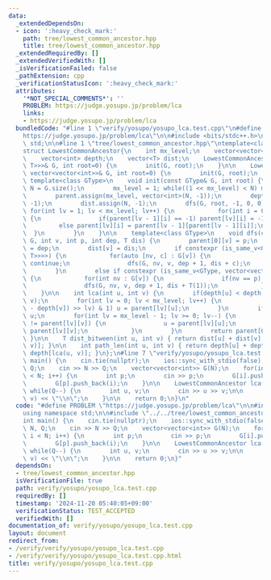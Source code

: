 ```yaml
---
data:
  _extendedDependsOn:
  - icon: ':heavy_check_mark:'
    path: tree/lowest_common_ancestor.hpp
    title: tree/lowest_common_ancestor.hpp
  _extendedRequiredBy: []
  _extendedVerifiedWith: []
  _isVerificationFailed: false
  _pathExtension: cpp
  _verificationStatusIcon: ':heavy_check_mark:'
  attributes:
    '*NOT_SPECIAL_COMMENTS*': ''
    PROBLEM: https://judge.yosupo.jp/problem/lca
    links:
    - https://judge.yosupo.jp/problem/lca
  bundledCode: "#line 1 \"verify/yosupo/yosupo_lca.test.cpp\"\n#define PROBLEM \"\
    https://judge.yosupo.jp/problem/lca\"\n\n#include <bits/stdc++.h>\nusing namespace\
    \ std;\n\n#line 1 \"tree/lowest_common_ancestor.hpp\"\ntemplate<class T=int>\n\
    struct LowestCommonAncestor{\n    int mx_level;\n    vector<vector<int>> parent;\n\
    \    vector<int> depth;\n    vector<T> dist;\n    LowestCommonAncestor(const vector<vector<pair<int,\
    \ T>>>& G, int root=0) {\n        init(G, root);\n    }\n\n    LowestCommonAncestor(const\
    \ vector<vector<int>>& G, int root=0) {\n        init(G, root);\n    }\n\n   \
    \ template<class GType>\n    void init(const GType& G, int root) {\n        int\
    \ N = G.size();\n        mx_level = 1; while((1 << mx_level) < N) mx_level++;\n\
    \        parent.assign(mx_level, vector<int>(N, -1));\n        depth.assign(N,\
    \ -1);\n        dist.assign(N, -1);\n        dfs(G, root, -1, 0, 0);\n       \
    \ for(int lv = 1; lv < mx_level; lv++) {\n            for(int i = 0; i < N; i++)\
    \ {\n                if(parent[lv - 1][i] == -1) parent[lv][i] = -1;\n       \
    \         else parent[lv][i] = parent[lv - 1][parent[lv - 1][i]];\n          \
    \  }\n        }\n    }\n\n    template<class GType>\n    void dfs(const GType&\
    \ G, int v, int p, int dep, T dis) {\n        parent[0][v] = p;\n        depth[v]\
    \ = dep;\n        dist[v] = dis;\n        if constexpr (is_same_v<GType, vector<vector<pair<int,\
    \ T>>>>) {\n            for(auto [nv, c] : G[v]) {\n                if(nv == p)\
    \ continue;\n                dfs(G, nv, v, dep + 1, dis + c);\n            }\n\
    \        }\n        else if constexpr (is_same_v<GType, vector<vector<int>>>)\
    \ {\n            for(int nv : G[v]) {\n                if(nv == p) continue;\n\
    \                dfs(G, nv, v, dep + 1, dis + T(1));\n            }\n        }\n\
    \    }\n\n    int lca(int u, int v) {\n        if(depth[u] < depth[v]) swap(u,\
    \ v);\n        for(int lv = 0; lv < mx_level; lv++) {\n            if(((depth[u]\
    \ - depth[v]) >> lv) & 1) u = parent[lv][u];\n        }\n        if(u == v) return\
    \ u;\n        for(int lv = mx_level - 1; lv >= 0; lv--) {\n            if(parent[lv][u]\
    \ != parent[lv][v]) {\n                u = parent[lv][u];\n                v =\
    \ parent[lv][v];\n            }\n        }\n        return parent[0][u];\n   \
    \ }\n\n    T dist_bitween(int u, int v) { return dist[u] + dist[v] - 2 * dist[lca(u,\
    \ v)]; }\n\n    int path_len(int u, int v) { return depth[u] + depth[v] - 2 *\
    \ depth[lca(u, v)]; }\n};\n#line 7 \"verify/yosupo/yosupo_lca.test.cpp\"\n\nint\
    \ main() {\n    cin.tie(nullptr);\n    ios::sync_with_stdio(false);\n    int N,\
    \ Q;\n    cin >> N >> Q;\n    vector<vector<int>> G(N);\n    for(int i = 1; i\
    \ < N; i++) {\n        int p;\n        cin >> p;\n        G[i].push_back(p);\n\
    \        G[p].push_back(i);\n    }\n\n    LowestCommonAncestor lca(G);\n\n   \
    \ while(Q--) {\n        int u, v;\n        cin >> u >> v;\n\n        cout << lca.lca(u,\
    \ v) << \"\\n\";\n    }\n\n    return 0;\n}\n"
  code: "#define PROBLEM \"https://judge.yosupo.jp/problem/lca\"\n\n#include <bits/stdc++.h>\n\
    using namespace std;\n\n#include \"../../tree/lowest_common_ancestor.hpp\"\n\n\
    int main() {\n    cin.tie(nullptr);\n    ios::sync_with_stdio(false);\n    int\
    \ N, Q;\n    cin >> N >> Q;\n    vector<vector<int>> G(N);\n    for(int i = 1;\
    \ i < N; i++) {\n        int p;\n        cin >> p;\n        G[i].push_back(p);\n\
    \        G[p].push_back(i);\n    }\n\n    LowestCommonAncestor lca(G);\n\n   \
    \ while(Q--) {\n        int u, v;\n        cin >> u >> v;\n\n        cout << lca.lca(u,\
    \ v) << \"\\n\";\n    }\n\n    return 0;\n}"
  dependsOn:
  - tree/lowest_common_ancestor.hpp
  isVerificationFile: true
  path: verify/yosupo/yosupo_lca.test.cpp
  requiredBy: []
  timestamp: '2024-11-20 05:40:05+09:00'
  verificationStatus: TEST_ACCEPTED
  verifiedWith: []
documentation_of: verify/yosupo/yosupo_lca.test.cpp
layout: document
redirect_from:
- /verify/verify/yosupo/yosupo_lca.test.cpp
- /verify/verify/yosupo/yosupo_lca.test.cpp.html
title: verify/yosupo/yosupo_lca.test.cpp
---
```

